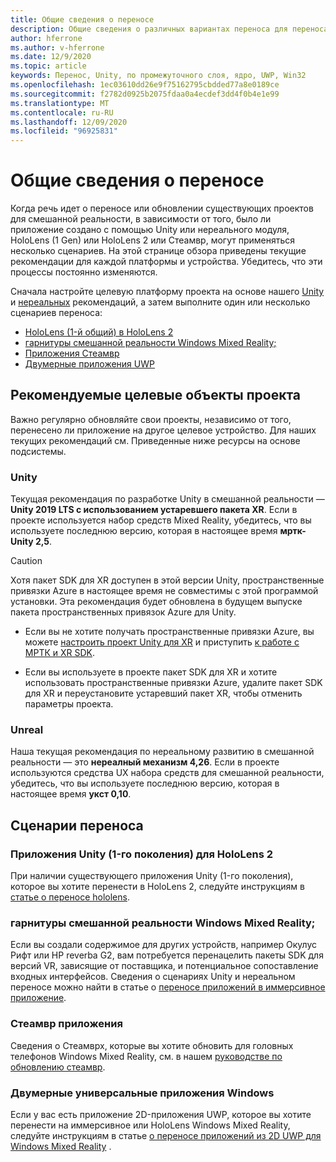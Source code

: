 ```yaml
---
title: Общие сведения о переносе
description: Общие сведения о различных вариантах переноса для переноса существующих приложений в смешанную реальность.
author: hferrone
ms.author: v-hferrone
ms.date: 12/9/2020
ms.topic: article
keywords: Перенос, Unity, по промежуточного слоя, ядро, UWP, Win32
ms.openlocfilehash: 1ec03610dd26e9f75162795cbdded77a8e0189ce
ms.sourcegitcommit: f2782d0925b2075fdaa0a4ecdef3dd4f0b4e1e99
ms.translationtype: MT
ms.contentlocale: ru-RU
ms.lasthandoff: 12/09/2020
ms.locfileid: "96925831"
---
```

# <a name="porting-overview"></a>Общие сведения о переносе

Когда речь идет о переносе или обновлении существующих проектов для смешанной реальности, в зависимости от того, было ли приложение создано с помощью Unity или нереального модуля, HoloLens (1 Gen) или HoloLens 2 или Стеамвр, могут применяться несколько сценариев. На этой странице обзора приведены текущие рекомендации для каждой платформы и устройства. Убедитесь, что эти процессы постоянно изменяются.

Сначала настройте целевую платформу проекта на основе нашего [Unity](#unity) и [нереальных](#unreal) рекомендаций, а затем выполните один или несколько сценариев переноса:

- [HoloLens (1-й общий) в HoloLens 2](#hololens-1st-gen-unity-apps-to-hololens-2)
- [гарнитуры смешанной реальности Windows Mixed Reality;](#windows-mixed-reality-headsets)
- [Приложения Стеамвр](#steamvr-applications)
- [Двумерные приложения UWP](#2d-universal-windows-applications)

## <a name="recommended-project-targets"></a>Рекомендуемые целевые объекты проекта

Важно регулярно обновляйте свои проекты, независимо от того, перенесено ли приложение на другое целевое устройство. Для наших текущих рекомендаций см. Приведенные ниже ресурсы на основе подсистемы.

### <a name="unity"></a>Unity

Текущая рекомендация по разработке Unity в смешанной реальности — **Unity 2019 LTS с использованием устаревшего пакета XR**. Если в проекте используется набор средств Mixed Reality, убедитесь, что вы используете последнюю версию, которая в настоящее время **мртк-Unity 2,5**.

> [!CAUTION]
> Хотя пакет SDK для XR доступен в этой версии Unity, пространственные привязки Azure в настоящее время не совместимы с этой программой установки. Эта рекомендация будет обновлена в будущем выпуске пакета пространственных привязок Azure для Unity. 
> 
> * Если вы не хотите получать пространственные привязки Azure, вы можете [настроить проект Unity для XR](https://docs.unity3d.com/Manual/configuring-project-for-xr.html) и приступить [к работе с МРТК и XR SDK](https://microsoft.github.io/MixedRealityToolkit-Unity/Documentation/GettingStartedWithMRTKAndXRSDK.html).
> 
> * Если вы используете в проекте пакет SDK для XR и хотите использовать пространственные привязки Azure, удалите пакет SDK для XR и переустановите устаревший пакет XR, чтобы отменить параметры проекта.


### <a name="unreal"></a>Unreal 

Наша текущая рекомендация по нереальному развитию в смешанной реальности — это **нереалный механизм 4,26**. Если в проекте используются средства UX набора средств для смешанной реальности, убедитесь, что вы используете последнюю версию, которая в настоящее время **укст 0,10**.

## <a name="porting-scenarios"></a>Сценарии переноса

### <a name="hololens-1st-gen-unity-apps-to-hololens-2"></a>Приложения Unity (1-го поколения) для HoloLens 2

При наличии существующего приложения Unity (1-го поколения), которое вы хотите перенести в HoloLens 2, следуйте инструкциям в [статье о переносе hololens](../unity/mrtk-porting-guide.md).

### <a name="windows-mixed-reality-headsets"></a>гарнитуры смешанной реальности Windows Mixed Reality;

Если вы создали содержимое для других устройств, например Окулус Рифт или HP reverbа G2, вам потребуется перенацелить пакеты SDK для версий VR, зависящие от поставщика, и потенциальное сопоставление входных интерфейсов. Сведения о сценариях Unity и нереальном переносе можно найти в статье о [переносе приложений в иммерсивное приложение](porting-guides.md).

### <a name="steamvr-applications"></a>Стеамвр приложения

Сведения о Стеамврх, которые вы хотите обновить для головных телефонов Windows Mixed Reality, см. в нашем [руководстве по обновлению стеамвр](updating-your-steamvr-application-for-windows-mixed-reality.md).

### <a name="2d-universal-windows-applications"></a>Двумерные универсальные приложения Windows

Если у вас есть приложение 2D-приложения UWP, которое вы хотите перенести на иммерсивное или HoloLens Windows Mixed Reality, следуйте инструкциям в статье [о переносе приложений из 2D UWP для Windows Mixed Reality](building-2d-apps.md) .

